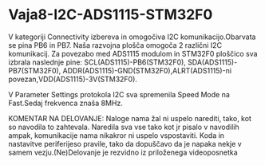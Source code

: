 # Vaja8-I2C-ADS1115-STM32F0

V kategoriji Connectivity izbereva in omogočiva I2C komunikacijo.Obarvata se pina PB6 in PB7. Naša razvojna plošča omogoča 2 različni I2C komunikacij.
Za povezabo med ADS1115 modulom in STM32F0 ploščico sva izbrala naslednje pine:
 SCL(ADS1115)-PB6(STM32F0), SDA(ADS1115)-PB7(STM32F0), ADDR(ADS1115)-GND(STM32F0),ALRT(ADS1115)-ni povezan,VDD(ADS1115)-3V(STM32F0).  
 
 V Parameter  Settings protokola  I2C sva spremenila Speed  Mode na Fast.Sedaj frekvenca znaša 8MHz.
 
 KOMENTAR NA DELOVANJE:
 Naloge nama žal ni uspelo narediti, tako, kot so navodila to zahtevala. Naredila sva vse tako kot jr pisalo v navodilih ampak, komunikacije nama nikakror ni uspelo vspostaviti. Koda in nastavitve periferijeso pravile, tako da dopuščavo da je napaka nekje v samem vezju.(Ne)Delovanje je rezvidno iz priloženega videoposnetka

